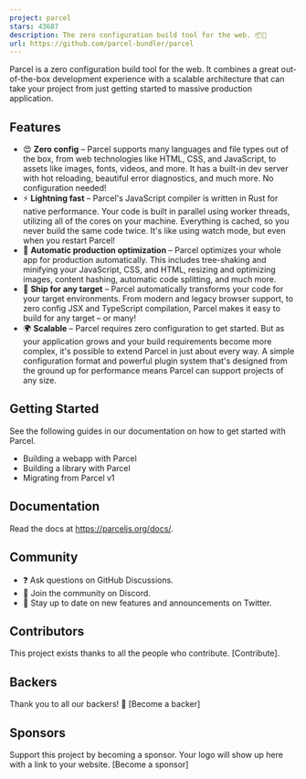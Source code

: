 ```yaml
---
project: parcel
stars: 43687
description: The zero configuration build tool for the web. 📦🚀
url: https://github.com/parcel-bundler/parcel
---
```


Parcel is a zero configuration build tool for the web. It combines a great out-of-the-box development experience with a scalable architecture that can take your project from just getting started to massive production application.

Features
--------

-   😍 **Zero config** – Parcel supports many languages and file types out of the box, from web technologies like HTML, CSS, and JavaScript, to assets like images, fonts, videos, and more. It has a built-in dev server with hot reloading, beautiful error diagnostics, and much more. No configuration needed!
-   ⚡️ **Lightning fast** – Parcel's JavaScript compiler is written in Rust for native performance. Your code is built in parallel using worker threads, utilizing all of the cores on your machine. Everything is cached, so you never build the same code twice. It's like using watch mode, but even when you restart Parcel!
-   🚀 **Automatic production optimization** – Parcel optimizes your whole app for production automatically. This includes tree-shaking and minifying your JavaScript, CSS, and HTML, resizing and optimizing images, content hashing, automatic code splitting, and much more.
-   🎯 **Ship for any target** – Parcel automatically transforms your code for your target environments. From modern and legacy browser support, to zero config JSX and TypeScript compilation, Parcel makes it easy to build for any target – or many!
-   🌍 **Scalable** – Parcel requires zero configuration to get started. But as your application grows and your build requirements become more complex, it's possible to extend Parcel in just about every way. A simple configuration format and powerful plugin system that's designed from the ground up for performance means Parcel can support projects of any size.

Getting Started
---------------

See the following guides in our documentation on how to get started with Parcel.

-   Building a webapp with Parcel
-   Building a library with Parcel
-   Migrating from Parcel v1

Documentation
-------------

Read the docs at https://parceljs.org/docs/.

Community
---------

-   ❓ Ask questions on GitHub Discussions.
-   💬 Join the community on Discord.
-   📣 Stay up to date on new features and announcements on Twitter.

Contributors
------------

This project exists thanks to all the people who contribute. \[Contribute\].

Backers
-------

Thank you to all our backers! 🙏 \[Become a backer\]

Sponsors
--------

Support this project by becoming a sponsor. Your logo will show up here with a link to your website. \[Become a sponsor\]

